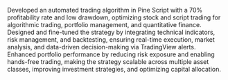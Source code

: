 Developed an automated trading algorithm in Pine Script with a 70% profitability rate and low drawdown, optimizing stock and script trading for algorithmic trading, portfolio management, and quantitative finance.
Designed and fine-tuned the strategy by integrating technical indicators, risk management, and backtesting, ensuring real-time execution, market analysis, and data-driven decision-making via TradingView alerts.
Enhanced portfolio performance by reducing risk exposure and enabling hands-free trading, making the strategy scalable across multiple asset classes, improving investment strategies, and optimizing capital allocation.
